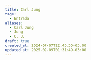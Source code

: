 ```yaml
---
title: Carl Jung
tags:
  - Entrada
aliases:
  - Carl Jung
  - Jung
  - C. J.
draft: true
created_at: 2024-07-07T22:45:55-03:00
updated_at: 2025-02-09T01:31:49-03:00
---
```


